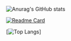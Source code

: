 ![Anurag's GitHub stats](https://github-readme-stats.vercel.app/api?username=emad555&show_icons=true&theme=radical)


[![Readme Card](https://github-readme-stats.vercel.app/api/pin/?username=emad555&repo=todoApp)](https://github.com/anuraghazra/github-readme-stats)


[![Top Langs](https://github-readme-stats.vercel.app/api/top-langs/?username=emad555)]
